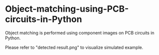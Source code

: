 # Object-matching-using-PCB-circuits-in-Python
Object matching is performed using component images on PCB circuits in Python.

Please refer to "detected result.png" to visualize simulated example.
